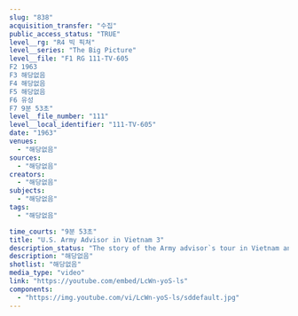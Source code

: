 ```yaml
---
slug: "838"
acquisition_transfer: "수집"
public_access_status: "TRUE"
level__rg: "R4 빅 픽쳐"
level__series: "The Big Picture"
level__file: "F1 RG 111-TV-605
F2 1963
F3 해당없음
F4 해당없음
F5 해당없음
F6 유성
F7 9분 53초"
level__file_number: "111"
level__local_identifier: "111-TV-605"
date: "1963"
venues: 
  - "해당없음"
sources: 
  - "해당없음"
creators: 
  - "해당없음"
subjects: 
  - "해당없음"
tags: 
  - "해당없음"

time_courts: "9분 53초"
title: "U.S. Army Advisor in Vietnam 3"
description_status: "The story of the Army advisor`s tour in Vietnam and how he works closely with a Vietnamese unit, advising on defense, offense, training and tactics."
description: "해당없음"
shotlist: "해당없음"
media_type: "video"
link: "https://youtube.com/embed/LcWn-yoS-ls"
components: 
  - "https://img.youtube.com/vi/LcWn-yoS-ls/sddefault.jpg"
---
```

